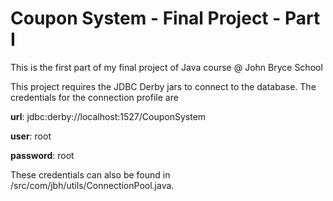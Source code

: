 # Coupon System - Final Project - Part I

This is the first part of my final project of Java course @ John Bryce School

This project requires the JDBC Derby jars to connect to the database. The credentials for the connection profile are

**url**: jdbc:derby://localhost:1527/CouponSystem

**user**: root

**password**: root

These credentials can also be found in /src/com/jbh/utils/ConnectionPool.java.
